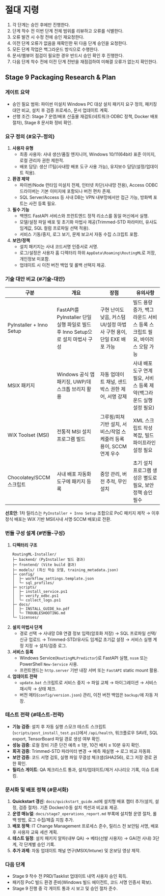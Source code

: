 # 절대 지령
1. 각 단계는 승인 후에만 진행한다.
2. 단계 착수 전 이번 단계 전체 범위를 리뷰하고 오류를 식별한다.
3. 오류 발견 시 수정 전에 승인 재요청한다.
4. 이전 단계 오류가 없음을 재확인한 뒤 다음 단계 승인을 요청한다.
5. 모든 단계 작업은 백그라운드 방식으로 수행한다.
6. 문서/웹뷰어 점검이 필요한 경우 반드시 승인 확인 후 진행한다.
7. 다음 단계 착수 전에 이전 단계 전반을 재점검하여 미해결 오류가 없는지 확인한다.

## Stage 9 Packaging Research & Plan

### 게이트 요약
- 승인 필요 범위: 파이썬 미설치 Windows PC 대상 설치 패키지 요구 정의, 패키징 대안 비교, 설치 후 검증 프로세스, 문서 업데이트 계획.
- 선행 조건: Stage 7 운영/배포 산출물 재검토(네트워크·ODBC 정책, Docker 배포 절차), Stage 8 문서화 정비 확인.

### 요구 정의 {#요구-정의}
1. **사용자 유형**
   - 최종 사용자: 사내 생산/품질 엔지니어, Windows 10/11(64bit) 표준 이미지, 로컬 관리자 권한 제한적.
   - 배포 담당: 생산 IT팀(사내망 배포 도구 사용 가능), 유지보수 담당(설정/업데이트 적용).
2. **환경 제약**
   - 파이썬/Node 런타임 미설치 전제, 인터넷 차단(사내망 전용), Access ODBC 드라이버는 기본 이미지에 포함되나 버전 편차 존재.
   - SQL Server/Access 등 사내 DB는 VPN 내부망에서만 접근 가능, 방화벽 포트는 사전 등록 필요.
3. **필수 기능**
   - 백엔드 FastAPI 서비스와 프런트엔드 정적 리소스를 동일 머신에서 실행.
   - 모델/설정 파일 배포 및 초기화 마법사 제공(Trimmed-STD 파라미터, 유사도 임계값, SQL 컬럼 프로파일 선택 적용).
   - 서비스 기동/중지, 로그 보기, 문제 보고서 자동 수집 스크립트 포함.
4. **보안/정책**
   - 설치 패키지는 사내 코드서명 인증서로 서명.
   - 로그/설정은 사용자 홈 디렉터리 하위 `AppData\Roaming\RoutingML`로 저장, 개인정보 미포함.
   - 업데이트 시 이전 버전 백업 및 롤백 선택지 제공.

### 기술 대안 비교 {#기술-대안}
| 구분 | 개요 | 장점 | 유의사항 |
| --- | --- | --- | --- |
| PyInstaller + Inno Setup | FastAPI를 PyInstaller 단일 실행 파일로 빌드 후 Inno Setup으로 설치 마법사 구성 | 구현 난이도 낮음, 커스텀 UI/설정 마법사 구현 용이, 단일 EXE 배포 가능 | 빌드 용량 증가, 백그라운드 서비스 등록 스크립트 필요, 바이러스 오탐 가능 |
| MSIX 패키지 | Windows 공식 앱 패키징, UWP/데스크톱 브리지 활용 | 자동 업데이트 채널, 샌드박스 권한 제어, 서명 강제 | 사내 배포 도구 연계 필요, 서비스 등록 제약(백그라운드 실행 설정 필요) |
| WiX Toolset (MSI) | 전통적 MSI 설치 프로그램 빌드 | 그루핑/피쳐 기반 설치, 서비스/작업 스케줄러 등록 용이, SCCM 연계 우수 | XML 스크립트 작성 복잡, 빌드 파이프라인 설정 필요 |
| Chocolatey/SCCM 스크립트 | 사내 배포 자동화 도구에 패키지 등록 | 중앙 관리, 버전 추적, 무인 설치 | 초기 설치 프로그램 생성은 별도로 필요, 보안 정책 승인 필수 |

**선호안**: 1차 릴리스는 `PyInstaller + Inno Setup` 조합으로 PoC 패키지 제작 → 이후 정식 배포는 WiX 기반 MSI(사내 서명·SCCM 배포)로 전환.

### 번들 구성 설계 {#번들-구성}
1. **디렉터리 구조**
   ```
   RoutingML-Installer/
   ├─ backend/ (PyInstaller 빌드 결과)
   ├─ frontend/ (Vite build 결과)
   ├─ models/ (최신 학습 모델, training_metadata.json)
   ├─ config/
   │  ├─ workflow_settings.template.json
   │  └─ sql_profiles/
   ├─ scripts/
   │  ├─ install_service.ps1
   │  ├─ verify_odbc.ps1
   │  └─ collect_logs.ps1
   ├─ docs/
   │  ├─ INSTALL_GUIDE_ko.pdf
   │  └─ TROUBLESHOOTING.md
   └─ licenses/
   ```
2. **설치 마법사 단계**
   - 경로 선택 → 사내망 DB 연결 정보 입력(암호화 저장) → SQL 프로파일 선택/신규 업로드 → Trimmed-STD/유사도 임계값 초기값 설정 → 서비스 실행 계정 지정 → 설치/검증 로그.
3. **서비스 등록**
   - Windows Service(`RoutingMLPredictor`)로 FastAPI 실행, `nssm` 또는 PowerShell `New-Service` 사용.
   - 프런트엔드는 `http.server` 기반 내장 서버 또는 `FastAPI` static mount 활용.
4. **업데이트 전략**
   - `update.bat` 스크립트로 서비스 중지 → 파일 교체 → 마이그레이션 → 서비스 재시작 → 상태 체크.
   - 버전 메타(`config/version.json`) 관리, 이전 버전 백업은 `backup/`에 자동 저장.

### 테스트 전략 {#테스트-전략}
- **기능 검증**: 설치 후 자동 실행 스모크 테스트 스크립트(`scripts/post_install_test.ps1`)에서 `/api/health`, 워크플로우 SAVE, SQL export, TensorBoard 파일 경로 생성 여부 확인.
- **성능 검증**: 로컬 장비 기준 단건 예측 ≤ 1분, 10건 배치 ≤ 10분 유지 확인.
- **회귀 검증**: Trimmed-STD 파라미터 변경 → 예측 재실행 → 로그 비교 자동화.
- **보안 검증**: 코드 서명 검토, 실행 파일 무결성 체크샘(SHA256), 로그 저장 경로 권한 확인.
- **릴리스 게이트**: QA 체크리스트 통과, 설치/업데이트/제거 시나리오 기록, 이슈 트래킹.

### 문서화 및 배포 정책 {#문서화}
1. **Quickstart 갱신**: `docs/quickstart_guide.md`에 설치형 배포 챕터 추가(설치, 설정, 검증 절차). 기존 Docker/수동 설치 섹션과 비교표 제공.
2. **운영 매뉴얼**: `docs/stage7_operations_report.md` 부록에 설치형 운영 절차, 롤백 방법, 로그 수집/제출 지침 추가.
3. **배포 정책**: IT Change Management 프로세스 준수, 릴리스 전 보안팀 서명, 배포 후 사용자 교육 세션 계획.
4. **테스트 일정**: 설치 패키지 알파(내부 QA) → 베타(선발 사용자) → GA(전 사내) 3단계, 각 단계별 승인 기록.
5. **추가 과제**: 자동 업데이트 채널 연구(MSIX/Intune) 및 온보딩 영상 제작.

### 다음 단계
- Stage 9 착수 전 PRD/Tasklist 업데이트 내역 사용자 승인 획득.
- 패키징 PoC 빌드 환경 준비(Windows 빌드 에이전트, 코드 서명 인증서 확보).
- Stage 9 진행 중 각 게이트 통과 시 보고 및 승인 절차 준수.
